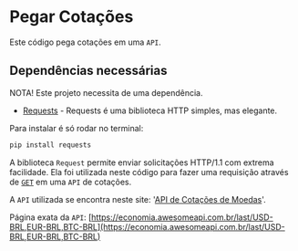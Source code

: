 # Pegar Cotações

Este código pega cotações em uma `API`.

## Dependências necessárias

NOTA! Este projeto necessita de uma dependência.

- [Requests](https://pypi.org/project/requests/) - Requests é uma biblioteca HTTP simples, mas elegante.

Para instalar é só rodar no terminal:

```bash
pip install requests
```

A biblioteca `Request` permite enviar solicitações HTTP/1.1 com extrema facilidade.
Ela foi utilizada neste código para fazer uma requisição através de [`GET`](https://developer.mozilla.org/pt-BR/docs/Web/HTTP/Methods/GET) em uma `API` de cotações.

A `API` utilizada se encontra neste site: '[API de Cotações de Moedas](https://docs.awesomeapi.com.br/api-de-moedas)'.

Página exata da `API`: [https://economia.awesomeapi.com.br/last/USD-BRL,EUR-BRL,BTC-BRL](https://economia.awesomeapi.com.br/last/USD-BRL,EUR-BRL,BTC-BRL)
